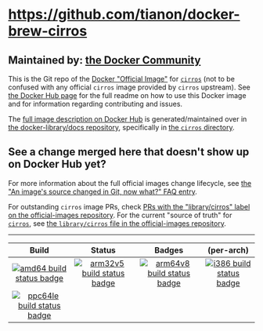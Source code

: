 # https://github.com/tianon/docker-brew-cirros

## Maintained by: [the Docker Community](https://github.com/tianon/docker-brew-cirros)

This is the Git repo of the [Docker "Official Image"](https://github.com/docker-library/official-images#what-are-official-images) for [`cirros`](https://hub.docker.com/_/cirros/) (not to be confused with any official `cirros` image provided by `cirros` upstream). See [the Docker Hub page](https://hub.docker.com/_/cirros/) for the full readme on how to use this Docker image and for information regarding contributing and issues.

The [full image description on Docker Hub](https://hub.docker.com/_/cirros/) is generated/maintained over in [the docker-library/docs repository](https://github.com/docker-library/docs), specifically in [the `cirros` directory](https://github.com/docker-library/docs/tree/master/cirros).

## See a change merged here that doesn't show up on Docker Hub yet?

For more information about the full official images change lifecycle, see [the "An image's source changed in Git, now what?" FAQ entry](https://github.com/docker-library/faq#an-images-source-changed-in-git-now-what).

For outstanding `cirros` image PRs, check [PRs with the "library/cirros" label on the official-images repository](https://github.com/docker-library/official-images/labels/library%2Fcirros). For the current "source of truth" for [`cirros`](https://hub.docker.com/_/cirros/), see [the `library/cirros` file in the official-images repository](https://github.com/docker-library/official-images/blob/master/library/cirros).

---

| Build | Status | Badges | (per-arch) |
|:-:|:-:|:-:|:-:|
| [![amd64 build status badge](https://img.shields.io/jenkins/s/https/doi-janky.infosiftr.net/job/multiarch/job/amd64/job/cirros.svg?label=amd64)](https://doi-janky.infosiftr.net/job/multiarch/job/amd64/job/cirros) | [![arm32v5 build status badge](https://img.shields.io/jenkins/s/https/doi-janky.infosiftr.net/job/multiarch/job/arm32v5/job/cirros.svg?label=arm32v5)](https://doi-janky.infosiftr.net/job/multiarch/job/arm32v5/job/cirros) | [![arm64v8 build status badge](https://img.shields.io/jenkins/s/https/doi-janky.infosiftr.net/job/multiarch/job/arm64v8/job/cirros.svg?label=arm64v8)](https://doi-janky.infosiftr.net/job/multiarch/job/arm64v8/job/cirros) | [![i386 build status badge](https://img.shields.io/jenkins/s/https/doi-janky.infosiftr.net/job/multiarch/job/i386/job/cirros.svg?label=i386)](https://doi-janky.infosiftr.net/job/multiarch/job/i386/job/cirros) |
| [![ppc64le build status badge](https://img.shields.io/jenkins/s/https/doi-janky.infosiftr.net/job/multiarch/job/ppc64le/job/cirros.svg?label=ppc64le)](https://doi-janky.infosiftr.net/job/multiarch/job/ppc64le/job/cirros) |

<!-- THIS FILE IS GENERATED BY https://github.com/docker-library/docs/blob/master/generate-repo-stub-readme.sh -->
